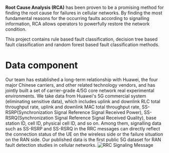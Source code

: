 **Root Cause Analysis (RCA)** has been proven to be a promising method for finding the root cause for failures in cellular networks. By finding the most fundamental reasons for the occurring faults according to signalling information, RCA allows operators to powerfully restore the network condition.

This project contains rule based fault classification, decision tree based fault classification and random forest based fault classification methods.

# Data component
Our team has established a long-term relationship with Huawei, the four major Chinese carriers, and other related technology vendors, and has jointly built a set of carrier-grade 4/5G core network real experimental environments. We take data from Huawei's 5G commercial system (eliminating sensitive data), which includes uplink and downlink RLC total throughput rate, uplink and downlink MAC total throughput rate, SS-RSRP(Synchronization Signal Reference Signal Received Power), SS-RSRQ(Synchronization Signal Reference Signal Received Quality), base station ID, cell ID, physical cell ID, and so on. Among them, signalling data such as SS-RSRP and SS-RSRQ in the RRC messages can directly reflect the connection status of the UE on the wireless side or the failure situation on the RAN side.
Our published data is the first public 5G dataset for RAN fault detection studies in cellular networks.
![RRC Signaling Message](https://github.com/SimRCA/SimRCA/assets/73945868/8980dbbc-51b8-4279-98c1-c49ab54669e9)

